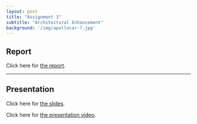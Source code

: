 ```yaml
---
layout: post
title: "Assignment 3"
subtitle: "Architectural Enhancement"
background: '/img/apollocar-7.jpg'
---
```

## Report
Click here for [the report](https://jhalay.github.io/322/schoolwork/A3_Report.pdf).

---
## Presentation
Click here for [the slides](https://jhalay.github.io/322/schoolwork/A3_Slides.pptx).

Click here for [the presentation video](https://queensuca-my.sharepoint.com/:v:/g/personal/18anhc_queensu_ca/EVSdOEDuOupKlj5Zl2OWnuEBhFP9pPOW-hmd4XguYAulKg?e=8SlKgz).